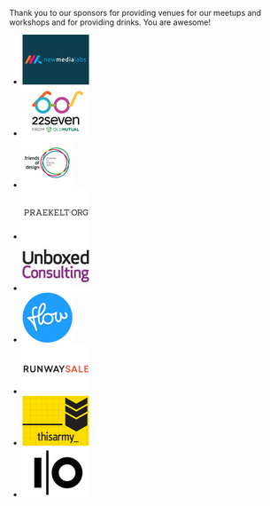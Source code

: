 Thank you to our sponsors for providing venues for our meetups and workshops and for providing drinks. You are awesome!

<ul class="list">
  <li class="list-item">
    <a href="http://newmedialabs.co.za"><img src="/assets/img/sponsors/nml.jpeg" alt=""></a>
  </li>
  <li class="list-item">
    <a href="http://22seven.com"><img src="/assets/img/sponsors/22seven.jpeg" alt=""></a>
  </li>
  <li class="list-item">
    <a href="http://friendsofdesign.net"><img src="/assets/img/sponsors/fod.jpeg" alt=""></a>
  </li>
  <li class="list-item">
    <a href="http://www.praekelt.org/"><img src="/assets/img/sponsors/praekelt.jpg" alt=""></a>
  </li>
  <li class="list-item">
    <a href="https://unboxed.co/"><img src="/assets/img/sponsors/unboxed.jpeg" alt=""></a>
  </li>
  <li class="list-item">
    <a href="http://userexperience.co.za/"><img src="/assets/img/sponsors/flow.jpeg" alt=""></a>
  </li>
  <li class="list-item">
    <a href="https://www.runwaysale.co.za/customer/account/login/?_nosid=1"><img src="/assets/img/sponsors/runway-sale.jpeg" alt=""></a>
  </li>
  <li class="list-item">
    <a href="http://thisarmy.com/"><img src="/assets/img/sponsors/this-army.jpeg" alt=""></a>
  </li>
  <li class="list-item">
    <a href="https://io.co.za/"><img src="/assets/img/sponsors/io.jpg" alt=""></a>
  </li>
</ul>
